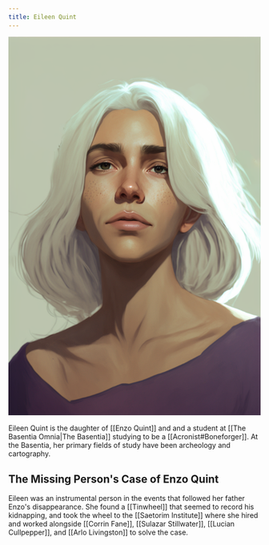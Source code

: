 ```yaml
---
title: Eileen Quint
---
```


![Eileen Quint|350](./images/Morne_portrait_of_a_young_woman_with_white_hair_she_is_a_studen_1fd1b3de-e5d3-4d5d-8d41-f2cec83ce3e2.png "right center vertical")

Eileen Quint is the daughter of [[Enzo Quint]] and and a student at [[The Basentia Omnia|The Basentia]] studying to be a [[Acronist#Boneforger]]. At the Basentia, her primary fields of study have been archeology and cartography.

## The Missing Person's Case of Enzo Quint

Eileen was an instrumental person in the events that followed her father Enzo's disappearance. She found a [[Tinwheel]] that seemed to record his kidnapping, and took the wheel to the [[Saetorim Institute]] where she hired and worked alongside [[Corrin Fane]], [[Sulazar Stillwater]], [[Lucian Cullpepper]], and [[Arlo Livingston]] to solve the case.

